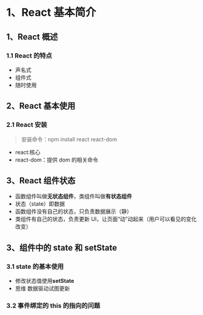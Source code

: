 # 1、React 基本简介

## 1、React 概述

### 1.1 React 的特点

- 声名式
- 组件式
- 随时使用

## 2、React 基本使用

### 2.1 React 安装

> 安装命令：npm install react react-dom

- react:核心
- react-dom：提供 dom 的相关命令

## 3、React 组件状态

- 函数组件叫做**无状态组件**，类组件叫做**有状态组件**
- 状态（state）即数据
- 函数组件没有自己的状态，只负责数据展示（静）
- 类组件有自己的状态，负责更新 UI，让页面“动”动起来（用户可以看见的变化改变）

## 3、组件中的 state 和 setState

### 3.1 state 的基本使用

- 修改状态值使用**setState**
- 思维 数据驱动试图更新

### 3.2 事件绑定的 this 的指向的问题
